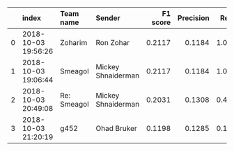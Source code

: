|    | index               | Team name   | Sender             |   F1 score |   Precision |   Recall |
|---:|:--------------------|:------------|:-------------------|-----------:|------------:|---------:|
|  0 | 2018-10-03 19:56:26 | Zoharim     | Ron Zohar          |     0.2117 |      0.1184 |   1.0000 |
|  1 | 2018-10-03 19:06:44 | Smeagol     | Mickey Shnaiderman |     0.2117 |      0.1184 |   1.0000 |
|  2 | 2018-10-03 20:49:08 | Re: Smeagol | Mickey Shnaiderman |     0.2031 |      0.1308 |   0.4537 |
|  3 | 2018-10-03 21:20:19 | g452        | Ohad Bruker        |     0.1198 |      0.1285 |   0.1122 |